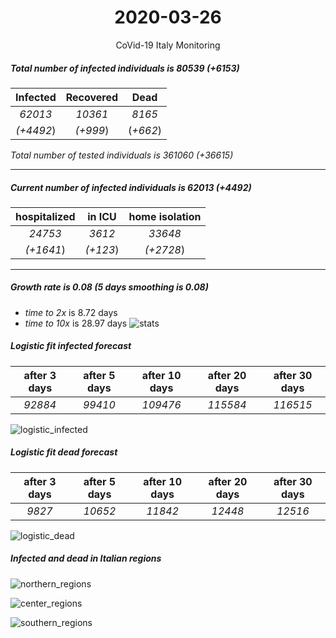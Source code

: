 <div align='center'>

# 2020-03-26
CoVid-19 Italy Monitoring
</div>

##### Total number of infected individuals is 80539 (+6153)
Infected | Recovered | Dead
:---: | :---: | :---:
*62013* | *10361* | *8165*
*(+4492*) | *(+999*) | (*+662*)

*Total number of tested individuals is 361060 (+36615)*
***
##### Current number of infected individuals is 62013 (+4492)
hospitalized | in ICU | home isolation
:---: | :---: | :---:
*24753* |*3612* |*33648*
*(+1641*) |*(+123*) |*(+2728*)
***
##### Growth rate is 0.08 (5 days smoothing is 0.08)
- *time to 2x* is 8.72 days
- *time to 10x* is 28.97 days
![stats][stats]

##### Logistic fit infected forecast
after 3 days | after 5 days | after 10 days | after 20 days | after 30 days
:---: | :---: | :---: | :---: | :---:
*92884* |*99410* |*109476* |*115584* |*116515*


![logistic_infected][logistic_infected]

##### Logistic fit dead forecast
after 3 days | after 5 days | after 10 days | after 20 days | after 30 days
:---: | :---: | :---: | :---: | :---:
*9827* |*10652* |*11842* |*12448* |*12516*


![logistic_dead][logistic_dead]


##### Infected and dead in Italian regions


![northern_regions][northern_regions]


![center_regions][center_regions]


![southern_regions][southern_regions]

[stats]: stats.png
[logistic_infected]: logistic_infected.png
[logistic_dead]: logistic_dead.png
[northern_regions]: northern_regions.png
[center_regions]: center_regions.png
[southern_regions]: southern_regions.png
